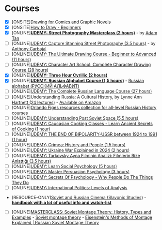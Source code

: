 # Courses
- [x] [ONSITE][Drawing for Comics and Graphic Novels](https://www.city-academy.com/drawing-for-comics-and-graphic-novels)
- [x] [ONSITE][How to Draw - Beginners](https://www.city-academy.com/how-to-draw-beginners)
- [x] [ONLINE][**UDEMY: Street Photography Masterclass (2 hours)**](https://www.udemy.com/course/street-photography-masterclass/) - by [Adam Tan](https://www.adamtanphotography.com)
- [ ] [ONLINE][UDEMY: Capture Stanning Street Photography (3.5 hours)](https://www.udemy.com/course/photography-with-anthony-carbajal/) - by [Anthony Carbajal](https://www.anthonycarbajal.com)
- [ ] [ONLINE][UDEMY: The Ultimate Drawing Course - Beginner to Advanced (11 hours)](https://www.udemy.com/course/the-ultimate-drawing-course-beginner-to-advanced/)
- [ ] [ONLINE][UDEMY: Character Art School: Complete Character Drawing Course (28 hours)](https://www.udemy.com/course/character-art-school-complete-character-drawing/)
- [x] [ONLINE][**UDEMY: Three Hour Cyrillic (2 hours)**](https://www.udemy.com/course/russian-alphabet-mastery/)
- [x] [ONLINE][**UDEMY: Russian Alphabet Course (1,5 hours)**](https://www.udemy.com/course/russian-alphabet-course/) - [Russian alphabet (РУССКИЙ АЛЬФАВИТ)](https://en.wikipedia.org/wiki/Russian_alphabet)
- [ ] [ONLINE][UDEMY: The Complete Russian Language Course (27 hours)](https://www.udemy.com/course/the-complete-russian-language-course/)
- [ ] [ONLINE][Understanding Russia: A Cultural History, by Lynne Ann Hartnett (24 lectures)](https://www.thegreatcourses.com/courses/understanding-russia-a-cultural-history) - [Available on Amazon](https://www.amazon.co.uk/Understanding-Russia-A-Cultural-History/dp/B087VQK95R)
- [ ] [ONLINE][Orlando Figes resources collection for all-level Russian History courses](http://www.orlandofiges.info/index.php)
- [ ] [ONLINE][UDEMY: Understanding Post Soviet Space (5.5 hours)](https://www.udemy.com/course/understanding-post-soviet-space/)
- [ ] [ONLINE][UDEMY: Caucasian Cooking Classes - Learn Ancient Secrets of Cooking (1 hour)](https://www.udemy.com/course/learn-caucasian-culinary-secrets-of-ancient-cooking/)
- [ ] [ONLINE][UDEMY: THE END OF BIPOLARITY-USSR between 1924 to 1991 (1 hour)](https://www.udemy.com/course/the-end-of-bipolarity/)
- [ ] [ONLINE][UDEMY: Crimea: History and People (1.5 hours)](https://www.udemy.com/course/crimea-history-and-people/)
- [ ] [ONLINE][UDEMY: Ukraine War Explained in 2024 (2 hours)](https://www.udemy.com/course/ukraine-war-explained/)
- [ ] [ONLINE][UDEMY: Tarkovsky Ayna Filminin Analizi: Filmlerin Bize Anlattığı (3.5 hours)](https://www.udemy.com/course/tarkovsky-ayna-filminin-analizi-filmlerin-bize-anlattg/)
- [ ] [ONLINE][UDEMY: Learn Social Psychology (5 hours)](https://www.udemy.com/course/social-psychology/)
- [ ] [ONLINE][UDEMY: Master Persuasion Psychology (3 hours)](https://www.udemy.com/course/persuasion-psychology-influence/)
- [ ] [ONLINE][UDEMY: Secrets Of Psychology - Why People Do The Things They Do](https://www.udemy.com/course/secrets-of-psychology/)
- [ ] [ONLINE][UDEMY: International Politics: Levels of Analysis](https://www.udemy.com/course/international-politics-online-course/)
- [RESOURCE-ONLY][Soviet and Russian Cinema (Slavonic Studies)](https://www.mmll.cam.ac.uk/sl7) - [**handbook with a lot of useful info and watch-list**](https://www.mmll.cam.ac.uk/sites/www.mmll.cam.ac.uk/files/sl7_handbook_2023-2024.pdf)
- [ ] [ONLINE][MASTERCLASS: Soviet Montage Theory: History, Types and Examples](https://www.masterclass.com/articles/soviet-montage) - [Soviet montage theory](https://en.wikipedia.org/wiki/Soviet_montage_theory) - [Eisenstein's Methods of Montage Explained | Russian Soviet Montage Theory](https://www.youtube.com/watch?v=NtnTs90knro)



